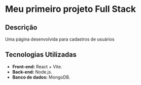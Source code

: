 # Meu primeiro projeto Full Stack

## Descrição
Uma página desenvolvida para cadastros de usuários

## Tecnologias Utilizadas
* **Front-end:** React + Vite.
* **Back-end:** Node.js.
* **Banco de dados:** MongoDB.
  
